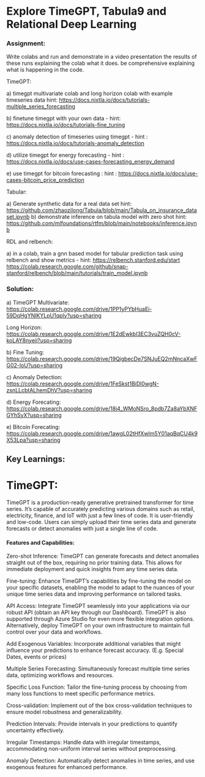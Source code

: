 # Explore TimeGPT, Tabula9 and Relational Deep Learning

### Assignment:

Write colabs and run and  demonstrate in a video presentation the results of these runs explaining the colab what it does. be comprehensive explaining what is happening in the code. 

TimeGPT:

a) timegpt multivariate colab and long horizon colab  with example timeseries data
hint: https://docs.nixtla.io/docs/tutorials-multiple_series_forecasting

b) finetune timegpt with your own data - hint: https://docs.nixtla.io/docs/tutorials-fine_tuning

c) anomaly detection of timeseries using timegpt - hint : https://docs.nixtla.io/docs/tutorials-anomaly_detection

d) utilize timegpt for energy forecasting  - hint : https://docs.nixtla.io/docs/use-cases-forecasting_energy_demand

e) use timegpt for bitcoin forecasting :  hint : https://docs.nixtla.io/docs/use-cases-bitcoin_price_prediction

Tabular:

a) Generate synthetic data for a real data set   hint: https://github.com/zhaozilong/Tabula/blob/main/Tabula_on_insurance_dataset.ipynb
b) demonstrate inference on tabula model with zero shot hint: https://github.com/mlfoundations/rtfm/blob/main/notebooks/inference.ipynb

RDL and relbench:

a) in a colab,  train a gnn based model for tabular prediction task using relbench and show metrics - hint: https://relbench.stanford.edu/start https://colab.research.google.com/github/snap-stanford/relbench/blob/main/tutorials/train_model.ipynb

### Solution:

a) TimeGPT Multivariate: https://colab.research.google.com/drive/1PP1yPYbHuaEi-59DqHgYNIKYLpU1qply?usp=sharing 

   Long Horizon: https://colab.research.google.com/drive/1E2dEwkbI3EC3vuZQH0cV-koLAY8nyeji?usp=sharing 

b) Fine Tuning: https://colab.research.google.com/drive/19QigbecDe7SNJuEQ2mNncaXwFG02-loU?usp=sharing 

c) Anomaly Detection: https://colab.research.google.com/drive/1FeSkst1BiDl0wgN-zsnLLcbtALhemDhV?usp=sharing 

d) Energy Forecating: https://colab.research.google.com/drive/18j4_WMoNSro_8pdb7Za8aYbXNFGYhSyX?usp=sharing 

e) Bitcoin Forecating: https://colab.research.google.com/drive/1awgL02tHfXwIm5Y01aqBqCU4k9X53Lpa?usp=sharing 

## Key Learnings:

# TimeGPT:

TimeGPT is a production-ready generative pretrained transformer for time series. It’s capable of accurately predicting various domains such as retail, electricity, finance, and IoT with just a few lines of code. It is user-friendly and low-code. Users can simply upload their time series data and generate forecasts or detect anomalies with just a single line of code.

#### Features and Capabilities:

Zero-shot Inference: TimeGPT can generate forecasts and detect anomalies straight out of the box, requiring no prior training data. This allows for immediate deployment and quick insights from any time series data.

Fine-tuning: Enhance TimeGPT’s capabilities by fine-tuning the model on your specific datasets, enabling the model to adapt to the nuances of your unique time series data and improving performance on tailored tasks.

API Access: Integrate TimeGPT seamlessly into your applications via our robust API (obtain an API key through our Dashboard). TimeGPT is also supported through Azure Studio for even more flexible integration options. Alternatively, deploy TimeGPT on your own infrastructure to maintain full control over your data and workflows.

Add Exogenous Variables: Incorporate additional variables that might influence your predictions to enhance forecast accuracy. (E.g. Special Dates, events or prices)

Multiple Series Forecasting: Simultaneously forecast multiple time series data, optimizing workflows and resources.

Specific Loss Function: Tailor the fine-tuning process by choosing from many loss functions to meet specific performance metrics.

Cross-validation: Implement out of the box cross-validation techniques to ensure model robustness and generalizability.

Prediction Intervals: Provide intervals in your predictions to quantify uncertainty effectively.

Irregular Timestamps: Handle data with irregular timestamps, accommodating non-uniform interval series without preprocessing.

Anomaly Detection: Automatically detect anomalies in time series, and use exogenous features for enhanced performance.




